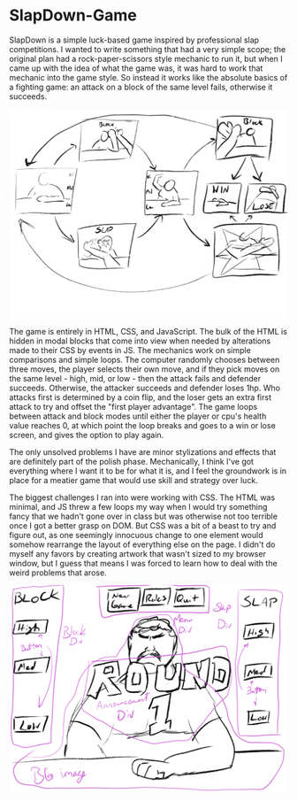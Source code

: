 # SlapDown-Game

SlapDown is a simple luck-based game inspired by professional slap competitions. I wanted to write something that had a very simple scope; the original plan had a rock-paper-scissors style mechanic to run it, but when I came up with the idea of what the game was, it was hard to work that mechanic into the game style. So instead it works like the absolute basics of a fighting game: an attack on a block of the same level fails, otherwise it succeeds.

![Game Flow](/assets/GameFlow.png)

The game is entirely in HTML, CSS, and JavaScript. The bulk of the HTML is hidden in modal blocks that come into view when needed by alterations made to their CSS by events in JS. The mechanics work on simple comparisons and simple loops. The computer randomly chooses between three moves, the player selects their own move, and if they pick moves on the same level - high, mid, or low - then the attack fails and defender succeeds. Otherwise, the attacker succeeds and defender loses 1hp. Who attacks first is determined by a coin flip, and the loser gets an extra first attack to try and offset the "first player advantage".
The game loops between attack and block modes until either the player or cpu's health value reaches 0, at which point the loop breaks and goes to a win or lose screen, and gives the option to play again.

The only unsolved problems I have are minor stylizations and effects that are definitely part of the polish phase. Mechanically, I think I've got everything where I want it to be for what it is, and I feel the groundwork is in place for a meatier game that would use skill and strategy over luck.

The biggest challenges I ran into were working with CSS. The HTML was minimal, and JS threw a few loops my way when I would try something fancy that we hadn't gone over in class but was otherwise not too terrible once I got a better grasp on DOM. But CSS was a bit of a beast to try and figure out, as one seemingly innocuous change to one element would somehow rearrange the layout of everything else on the page. I didn't do myself any favors by creating artwork that wasn't sized to my browser window, but I guess that means I was forced to learn how to deal with the weird problems that arose.

![Layout](/assets/Layout.png)